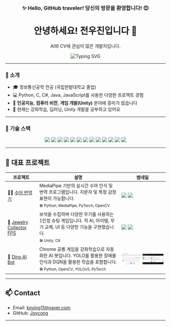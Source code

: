 
<h3 align="center">✨ Hello, GitHub traveler! 당신의 방문을 환영합니다! 😊</h3>


<!-- 이름 및 소개 -->
<h1 align="center">안녕하세요! 전우진입니다 👋</h1>
<p align="center">AI와 CV에 관심이 많은 개발자입니다.</p>

<!-- 타이핑 애니메이션 -->
<p align="center">
  <img src="https://readme-typing-svg.herokuapp.com?font=Fira+Code&pause=1000&color=00C4FF&center=true&vCenter=true&width=600&lines=만나서+반갑습니다+🤗;인공지능,+CV+공부중입니다+👨‍💻;게임+개발,+파이썬+프로젝트+진행중입니다+:)" alt="Typing SVG" />
</p>


---

### 🧠 소개
- 🎓 정보통신공학 전공 (국립한밭대학교 졸업)
- 💻 Python, C, C#, Java, JavaScript를 사용한 다양한 프로젝트 경험
- 🤖 **인공지능**, **컴퓨터 비전**, **게임 개발(Unity)** 분야에 흥미가 많습니다
- 🌱 현재는 강화학습, 딥러닝, Unity 개발을 공부하고 있어요

---

### 🔧 기술 스택

<p align="center">
  <img src="https://img.shields.io/badge/Python-3776AB?style=flat-square&logo=python&logoColor=white"/>
  <img src="https://img.shields.io/badge/C%23-239120?style=flat-square&logo=c-sharp&logoColor=white"/>
  <img src="https://img.shields.io/badge/Java-007396?style=flat-square&logo=java&logoColor=white"/>
  <img src="https://img.shields.io/badge/C-00599C?style=flat-square&logo=c&logoColor=white"/>
  <img src="https://img.shields.io/badge/HTML5-E34F26?style=flat-square&logo=html5&logoColor=white"/>
  <img src="https://img.shields.io/badge/CSS3-1572B6?style=flat-square&logo=css3&logoColor=white"/>
  <img src="https://img.shields.io/badge/JavaScript-F7DF1E?style=flat-square&logo=javascript&logoColor=black"/>
  <img src="https://img.shields.io/badge/React-61DAFB?style=flat-square&logo=react&logoColor=black"/>
  <img src="https://img.shields.io/badge/PyTorch-EE4C2C?style=flat-square&logo=pytorch&logoColor=white"/>
  <img src="https://img.shields.io/badge/OpenCV-5C3EE8?style=flat-square&logo=opencv&logoColor=white"/>
  <img src="https://img.shields.io/badge/YOLOv5-00FFFF?style=flat-square&logo=github&logoColor=black"/>
  <img src="https://img.shields.io/badge/MediaPipe-FBBC05?style=flat-square&logo=google&logoColor=black"/>
  <img src="https://img.shields.io/badge/Unity-000000?style=flat-square&logo=unity&logoColor=white"/>
</p>


---

## 🌟 대표 프로젝트

| 프로젝트 | 설명 | 썸네일 |
|----------|------|--------|
| 🧏‍♂️ [수어 번역기](https://github.com/Joycong/Sign-Language-Translation-Program-with-Mediapipe) | MediaPipe 기반의 실시간 수어 인식 및 번역 프로그램입니다. 지문자 및 특정 감정 표현이 가능합니다.<br><sub>🛠 Python, MediaPipe, PyTorch, OpenCV</sub> | <img src="https://github.com/Joycong/Sign-Language-Translation-Program-with-Mediapipe/blob/main/docs/시연예시.jpg?raw=true" width="180"/> <img src="https://github.com/Joycong/Sign-Language-Translation-Program-with-Mediapipe/blob/main/docs/실행_결과_예시1.gif?raw=true" width="260"/> |
| 🔫 [Jewelry Collector FPS](https://github.com/Joycong/Jewelry-Collector-FPS) | 보석을 수집하며 다양한 무기를 사용하는 1인칭 슈팅 게임입니다. 적 AI, 아이템, 무기 교체, UI 등 다양한 기능을 구현했습니다.<br><sub>🛠 Unity, C#</sub> | <img src="https://github.com/Joycong/Jewelry-Collector-FPS/blob/main/docs/gifs/gameplay2.gif?raw=true" width="220"/> <img src="https://github.com/Joycong/Jewelry-Collector-FPS/blob/main/docs/gifs/weapon-change.gif?raw=true" width="220"/> |
| 🦖 [Dino AI Bot](https://github.com/Joycong/dino-ai-bot) | Chrome 공룡 게임을 강화학습으로 자동화한 AI 봇입니다. YOLO를 활용한 장애물 인식과 DQN을 활용한 학습을 포함합니다.<br><sub>🛠 Python, OpenCV, YOLOv5, PyTorch</sub> |<img src="https://github.com/Joycong/dino-ai-bot/blob/main/docs/yolo_detection_demo.gif?raw=true" width="450"/> |

---

## 📫 Contact

- Email: koving11@naver.com
- GitHub: [Joycong](https://github.com/Joycong)

---
